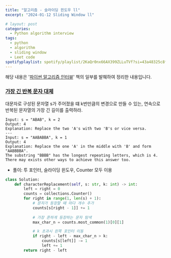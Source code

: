 ```yaml
---
title: "알고리즘 - 슬라이딩 윈도우 ll"
excerpt: "2024-01-12 Sliding Window ll"

# layout: post
categories:
  - Python algorithm interview
tags:
  - python
  - algorithm
  - sliding window
  - Leet code
spotifyplaylist: spotify/playlist/2KaQr0nx66AX399ZLLuTVf?si=43a48325c8fc4b16
---
```

해당 내용은 '[파이썬 알고리즘 인터뷰](https://product.kyobobook.co.kr/detail/S000001932748)' 책의 일부를 발췌하여 정리한 내용입니다.

### [가장 긴 반복 문자 대체](https://leetcode.com/problems/longest-repeating-character-replacement/)

대문자로 구성된 문자열 s가 주어졌을 떄 k번만큼의 변경으로 만들 수 있는, 연속으로 반복된 문자열의 가장 긴 길이를 출력하라.

```
Input: s = "ABAB", k = 2
Output: 4
Explanation: Replace the two 'A's with two 'B's or vice versa.
---
Input: s = "AABABBA", k = 1
Output: 4
Explanation: Replace the one 'A' in the middle with 'B' and form "AABBBBA".
The substring "BBBB" has the longest repeating letters, which is 4.
There may exists other ways to achieve this answer too.
```

- 풀이: 투 포인터, 슬라이딩 윈도우, Counter 모두 이용

```python
class Solution:
    def characterReplacement(self, s: str, k: int) -> int:
        left = right = 0
        counts = collections.Counter()
        for right in range(1, len(s) + 1):
            # 문자가 등장할 때 마다 개수 추가
            counts[s[right - 1]] += 1
            
            # 가장 흔하게 등장하는 문자 탐색
            max_char_n = counts.most_common(1)[0][1]

            # k 초과시 왼쪽 포인터 이동
            if right - left - max_char_n > k:
                counts[s[left]] -= 1
                left += 1
        return right - left
```